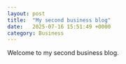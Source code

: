 ```yaml
---
layout: post
title:  "My second business blog"
date:   2025-07-16 15:51:49 +0000
category: Business
---
```

Welcome to my second business blog.
